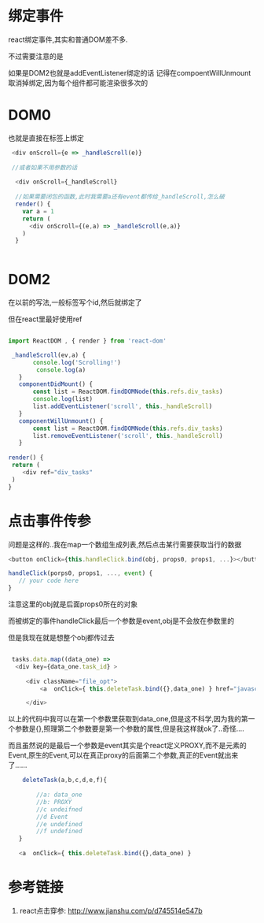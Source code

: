 # 绑定事件

react绑定事件,其实和普通DOM差不多.

不过需要注意的是

如果是DOM2也就是addEventListener绑定的话 记得在compoentWillUnmount取消掉绑定,因为每个组件都可能渲染很多次的

# DOM0

也就是直接在标签上绑定

```javascript
 <div onScroll={e => _handleScroll(e)} 
 
 //或者如果不用参数的话
 
  <div onScroll={_handleScroll} 
  
  //如果需要闭包的函数,此时我需要a还有event都传给_handleScroll,怎么破
  render() {
    var a = 1
    return (
      <div onScroll={(e,a) => _handleScroll(e,a)} 
    )
  }
  
 ```
 
 # DOM2
 
 在以前的写法,一般标签写个id,然后就绑定了
 
 但在react里最好使用ref
 
 ```javascript
 
 import ReactDOM , { render } from 'react-dom'
 
  _handleScroll(ev,a) {
        console.log('Scrolling!')
         console.log(a)
    }
    componentDidMount() {
        const list = ReactDOM.findDOMNode(this.refs.div_tasks)
        console.log(list)
        list.addEventListener('scroll', this._handleScroll)
    }
    componentWillUnmount() {
        const list = ReactDOM.findDOMNode(this.refs.div_tasks)
        list.removeEventListener('scroll', this._handleScroll)
    }
    
render() {
  return (
     <div ref="div_tasks"
  )
} 

 ```
 
 # 点击事件传参
 
 问题是这样的..我在map一个数组生成列表,然后点击某行需要获取当行的数据
 
 ```javascript
<button onClick={this.handleClick.bind(obj, props0, props1, ...}></button>

handleClick(porps0, props1, ..., event) {
    // your code here
}
 ```
 
 注意这里的obj就是后面props0所在的对象
 
 而被绑定的事件handleClick最后一个参数是event,obj是不会放在参数里的
 
 但是我现在就是想整个obj都传过去
 
 ```javascript
 
  tasks.data.map((data_one) =>
   <div key={data_one.task_id} >
   
      <div className="file_opt">
          <a  onClick={ this.deleteTask.bind({},data_one) } href="javascript:;" title="删除" className="ico_file ico_f_del"></a>

      </div>
 ```
 
 以上的代码中我可以在第一个参数里获取到data_one,但是这不科学,因为我的第一个参数是{},照理第二个参数要是第一个参数的属性,但是我这样就ok了..奇怪....
 
 而且虽然说的是最后一个参数是event其实是个react定义PROXY,而不是元素的Event,原生的Event,可以在真正proxy的后面第二个参数,真正的Event就出来了......
 
 ```javascript
     deleteTask(a,b,c,d,e,f){
     
         //a: data_one
         //b: PROXY
         //c undeifned
         //d Event
         //e undefined
         //f undefined
    }
    
    <a  onClick={ this.deleteTask.bind({},data_one) }
 ```
 
 
 
 # 参考链接
 
 1. react点击穿参: http://www.jianshu.com/p/d745514e547b
 